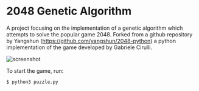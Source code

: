 2048 Genetic Algorithm
===========

A project focusing on the implementation of a genetic algorithm which attempts to solve the popular game 2048.
Forked from a github repository by Yangshun (https://github.com/yangshun/2048-python) a python implementation of the game developed by Gabriele Cirulli.


![screenshot](img/screenshot.png)

To start the game, run:
    
    $ python3 puzzle.py
